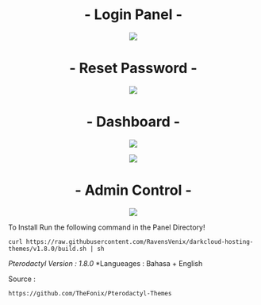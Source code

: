 <h1 align="center">
- Login Panel - <br></h1>
<p align="center">
<img src="https://a.uguu.se/AOVkMDEG.PNG"/>
</p>
<h1 align="center">
- Reset Password - <br></h1>
<p align="center">
<img src="https://a.uguu.se/btpHkRWo.PNG"/>
</p>
<h1 align="center">
- Dashboard - <br></h1>
<p align="center">
<img src="https://a.uguu.se/wbnqjUuk.PNG"/>
</p>
<p align="center">
<img src="https://a.uguu.se/hrKNhkTm.PNG"/>
</p>
<h1 align="center">
- Admin Control - <br></h1>
<p align="center">
<img src="https://a.uguu.se/CPYboAea.PNG"/>
</p>


To Install Run the following command in the Panel Directory!
```
curl https://raw.githubusercontent.com/RavensVenix/darkcloud-hosting-themes/v1.8.0/build.sh | sh
```

*Pterodactyl Version : 1.8.0*
*Langueages : Bahasa + English

Source :
```
https://github.com/TheFonix/Pterodactyl-Themes
```
